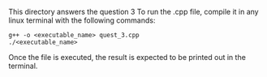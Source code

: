 This directory answers the question 3
To run the .cpp file, compile it in any linux terminal with the following commands:
```
g++ -o <executable_name> quest_3.cpp
./<executable_name>
```
Once the file is executed, the result is expected to be printed out in the terminal.
